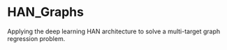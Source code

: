 # HAN_Graphs
Applying the deep learning HAN architecture to solve a multi-target graph regression problem. 
